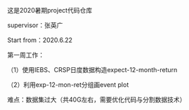 这是2020暑期project代码仓库

supervisor：张英广

Start from：2020.6.22

第一周工作：

（1）使用IEBS、CRSP日度数据构造expect-12-month-return

（2）利用exp-12-mon-ret分组画event plot

难点：数据集过大（共40G左右，需要优化代码与分割数据技术）
